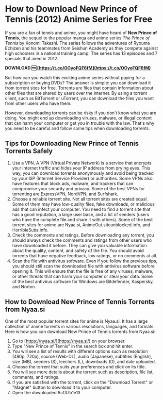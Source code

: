 # How to Download New Prince of Tennis (2012) Anime Series for Free
 
If you are a fan of tennis and anime, you might have heard of **New Prince of Tennis**, the sequel to the popular manga and anime series *The Prince of Tennis* by Konomi Takeshi. The series follows the adventures of Ryouma Echizen and his teammates from Seishun Academy as they compete against high schoolers in a national training camp. The series has 13 episodes and 7 specials that aired in 2012.
 
**DOWNLOAD 🆓 [https://t.co/OOyoFQF6fM](https://t.co/OOyoFQF6fM)**


 
But how can you watch this exciting anime series without paying for a subscription or buying DVDs? The answer is simple: you can download it from torrent sites for free. Torrents are files that contain information about other files that are shared by users over the internet. By using a torrent client, such as BitTorrent or uTorrent, you can download the files you want from other users who have them.
 
However, downloading torrents can be risky if you don't know what you are doing. You might end up downloading viruses, malware, or illegal content that can harm your computer or get you in trouble with the law. That's why you need to be careful and follow some tips when downloading torrents.
 
## Tips for Downloading New Prince of Tennis Torrents Safely
 
1. Use a VPN. A VPN (Virtual Private Network) is a service that encrypts your internet traffic and hides your IP address from prying eyes. This way, you can download torrents anonymously and avoid being tracked by your ISP (Internet Service Provider) or authorities. Some VPNs also have features that block ads, malware, and trackers that can compromise your security and privacy. Some of the best VPNs for torrenting are ExpressVPN, NordVPN, and Surfshark.
2. Choose a reliable torrent site. Not all torrent sites are created equal. Some of them may have low-quality files, fake downloads, or malicious ads that can infect your computer. You need to find a torrent site that has a good reputation, a large user base, and a lot of seeders (users who have the complete file and share it with others). Some of the best torrent sites for anime are Nyaa.si, AnimeOut.siteunblocked.info, and HorribleSubs.info.
3. Check the comments and ratings. Before downloading any torrent, you should always check the comments and ratings from other users who have downloaded it before. They can give you valuable information about the quality, content, and safety of the file. You should avoid torrents that have negative feedback, low ratings, or no comments at all.
4. Scan the file with antivirus software. Even if you follow the previous tips, you should still scan the downloaded file with antivirus software before opening it. This will ensure that the file is free of any viruses, malware, or other threats that can harm your computer or steal your data. Some of the best antivirus software for Windows are Bitdefender, Kaspersky, and Norton.

## How to Download New Prince of Tennis Torrents from Nyaa.si
 
One of the most popular torrent sites for anime is Nyaa.si. It has a large collection of anime torrents in various resolutions, languages, and formats. Here is how you can download New Prince of Tennis torrents from Nyaa.si:

1. Go to [https://nyaa.si/](https://nyaa.si/) on your browser.
2. Type "New Prince of Tennis" in the search box and hit enter.
3. You will see a list of results with different options such as resolution (480p, 720p), source (Web-DL), audio (Japanese), subtitles (English), size (MB), seeders (S), leechers (L), downloads (D), and date uploaded.
4. Choose the torrent that suits your preferences and click on its title.
5. You will see more details about the torrent such as description, file list, comments, and ratings.
6. If you are satisfied with the torrent, click on the "Download Torrent" or "Magnet" button to download it to your computer.
7. Open the downloaded 8cf37b1e13


